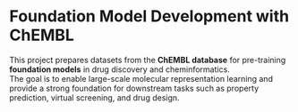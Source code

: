 # Foundation Model Development with ChEMBL

This project prepares datasets from the **ChEMBL database** for pre-training **foundation models** in drug discovery and cheminformatics.  
The goal is to enable large-scale molecular representation learning and provide a strong foundation for downstream tasks such as property prediction, virtual screening, and drug design.
